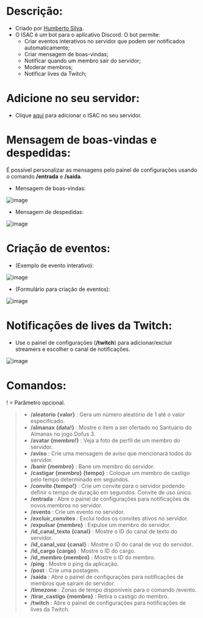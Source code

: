 # Descrição:
* Criado por [Humberto Silva](https://github.com/hptsilva/).
* O ISAC é um bot para o aplicativo Discord. O bot permite:
  * Criar eventos interativos no servidor que podem ser notificados automaticamente;
  * Criar mensagem de boas-vindas;
  * Notificar quando um membro sair do servidor;
  * Moderar membros;
  * Notificar lives da Twitch;

# Adicione no seu servidor:

* Clique [aqui](https://discord.com/oauth2/authorize?client_id=1136689149601124383&permissions=8&integration_type=0&scope=bot) para adicionar o ISAC no seu servidor.

# Mensagem de boas-vindas e despedidas:

É possível personalizar as mensagens pelo painel de configurações usando o comando **/entrada** e **/saida**.

* Mensagem de boas-vindas:

![image](https://github.com/user-attachments/assets/b4271b24-a4bb-4ae0-800a-e6438aa2008e)

* Mensagem de despedidas:

![image](https://github.com/user-attachments/assets/9f324c26-791a-4164-a9ed-80b739cbaf09)

# Criação de eventos:

* (Exemplo de evento interativo):

![image](https://github.com/user-attachments/assets/562e6fed-0456-46da-8b27-2d29449aa11b)

* (Formulário para criação de eventos):

![image](https://github.com/user-attachments/assets/2b130c89-4ea8-42c0-9350-d6726dd167d2)

# Notificações de lives da Twitch:

* Use o painel de configurações (**/twitch**) para adicionar/excluir streamers e escolher o canal de notificações.
  
![image](https://github.com/user-attachments/assets/f7f8f74b-a06b-4bb6-b163-2353e4eb84e3)

# Comandos:

 ! = Parâmetro opcional.

> * **/aleatorio {valor}** : Gera um número aleatório de 1 até o valor especificado.
> * **/almanax {data!}** : Mostre o item a ser ofertado no Santuário do Almanax no jogo Dofus 3.
> * **/avatar {membro!}** : Veja a foto de perfil de um membro do servidor.
> * **/aviso** : Crie uma mensagem de aviso que mencionará todos do servidor.
> * **/banir {membro}** : Bane um membro do servidor.
> * **/castigar {membro} {tempo}** : Coloque um membro de castigo pelo tempo determinado em segundos.
> * **/convite {tempo!}** : Crie um convite para o servidor podendo definir o tempo de duração em segundos. Convite de uso único.
> * **/entrada** : Abre o painel de configurações para notificações de novos membros no servidor.
> * **/evento** : Crie um evento no servidor.
> * **/excluir_convites** : Exclui todos os convites ativos no servidor.
> * **/expulsar {membro}** : Expulse um membro do servidor.
> * **/id_canal_texto {canal}** : Mostre o ID do canal de texto do servidor.
> * **/id_canal_voz {canal}** : Mostre o ID do canal de voz do servidor.
> * **/id_cargo {cargo}** : Mostre o ID do cargo.
> * **/id_membro {membro}** : Mostre o ID do membro.
> * **/ping** : Mostre o ping da aplicação.
> * **/post** : Crie uma postagem.
> * **/saida** : Abre o painel de configurações para notificações de membros que saíram do servidor.
> * **/timezone** : Zonas de tempo disponíveis para o comando /evento.
> * **/tirar_castigo {membro}** : Retira o castigo do membro.
> * **/twitch** : Abre o painel de configurações para notificações de lives da Twitch.

